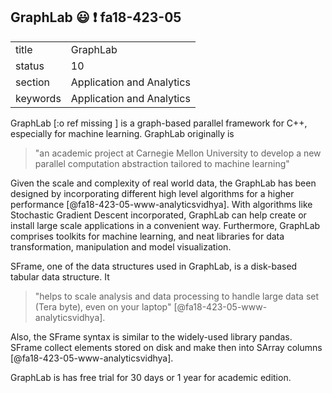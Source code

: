 ## GraphLab :smiley: :exclamation: fa18-423-05


|          |                           |
| -------- | ------------------------- |
| title    | GraphLab                  | 
| status   | 10                        |
| section  | Application and Analytics |
| keywords | Application and Analytics |



GraphLab [:o ref missing ] is a graph-based parallel framework for C++, especially for machine 
learning. GraphLab originally is

> "an academic project at Carnegie Mellon University to develop a new parallel 
> computation abstraction tailored to machine learning"

Given the scale and complexity of real world data, the GraphLab has been 
designed by incorporating different high level algorithms for a higher 
performance [@fa18-423-05-www-analyticsvidhya]. With algorithms like Stochastic 
Gradient Descent incorporated, GraphLab can help create or install large scale 
applications in a convenient way. Furthermore, GraphLab comprises toolkits for 
machine learning, and neat libraries for data transformation, manipulation and 
model visualization.

SFrame, one of the data structures used in GraphLab, is a disk-based tabular 
data structure. It 

> "helps to scale analysis and data processing to handle large data set (Tera 
> byte), even on your laptop" [@fa18-423-05-www-analyticsvidhya].

Also, the SFrame syntax is similar to the widely-used library pandas. SFrame 
collect elements stored on disk and make then into SArray columns 
[@fa18-423-05-www-analyticsvidhya]. 

GraphLab is has free trial for 30 days or 1 year for academic edition. 

